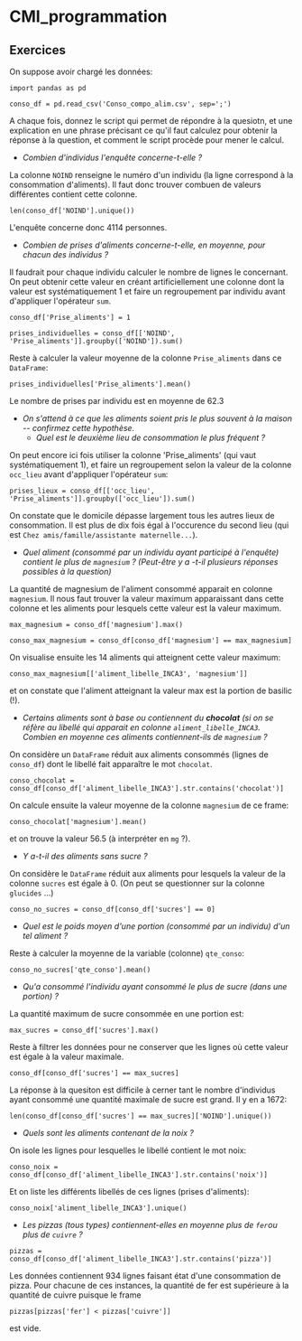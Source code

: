 # CMI_programmation

## Exercices

On suppose avoir chargé les données:

`import pandas as pd`

`conso_df = pd.read_csv('Conso_compo_alim.csv', sep=';')`

A chaque fois, donnez le script qui permet de répondre à la quesiotn, et une explication en une phrase précisant ce qu'il faut calculez pour obtenir la réponse à la question, et comment le script procède pour mener le calcul.

* _Combien d'individus l'enquête concerne-t-elle ?_

La colonne `NOIND` renseigne le numéro d'un individu (la ligne correspond à la consommation d'aliments). Il faut donc trouver combuen de valeurs différentes contient cette colonne.

`len(conso_df['NOIND'].unique())`

L'enquête concerne donc 4114 personnes.

* _Combien de prises d'aliments concerne-t-elle, en moyenne, pour chacun des individus ?_

Il faudrait pour chaque individu calculer le nombre de lignes le concernant. On peut obtenir cette valeur en créant artificiellement une colonne dont la valeur est systématiquement 1 et faire un regroupement par individu avant d'appliquer l'opérateur `sum`.

`conso_df['Prise_aliments'] = 1`

`prises_individuelles = conso_df[['NOIND', 'Prise_aliments']].groupby(['NOIND']).sum()`

Reste à calculer la valeur moyenne de la colonne `Prise_aliments` dans ce `DataFrame`:

`prises_individuelles['Prise_aliments'].mean()`

Le nombre de prises par individu est en moyenne de 62.3

* _On s'attend à ce que les aliments soient pris le plus souvent à la maison -- confirmez cette hypothèse._
    * _Quel est le deuxième lieu de consommation le plus fréquent ?_

On peut encore ici fois utiliser la colonne 'Prise_aliments' (qui vaut systématiquement 1), et faire un regroupement selon la valeur de la colonne `occ_lieu` avant d'appliquer l'opérateur `sum`:

`prises_lieux = conso_df[['occ_lieu', 'Prise_aliments']].groupby(['occ_lieu']).sum()`

On constate que le domicile dépasse largement tous les autres lieux de consommation. Il est plus de dix fois égal à l'occurence du second lieu (qui est `Chez amis/famille/assistante maternelle...`).

* _Quel aliment (consommé par un individu ayant participé à l'enquête) contient le plus de `magnesium` ? (Peut-être y a -t-il plusieurs réponses possibles à la question)_

La quantité de magnesium de l'aliment consommé apparait en colonne `magnesium`. Il nous faut trouver la valeur maximum apparaissant dans cette colonne et les aliments pour lesquels cette valeur est la valeur maximum.

`max_magnesium = conso_df['magnesium'].max()`

`conso_max_magnesium = conso_df[conso_df['magnesium'] == max_magnesium]`

On visualise ensuite les 14 aliments qui atteignent cette valeur maximum:

`conso_max_magnesium[['aliment_libelle_INCA3', 'magnesium']]`

et on constate que l'aliment atteignant la valeur max est la portion de basilic (!).

* _Certains aliments sont à base ou contiennent du __chocolat__ (si on se réfère au libellé qui apparait en colonne `aliment_libelle_INCA3`. Combien en moyenne ces aliments contiennent-ils de `magnesium` ?_

On considère un `DataFrame` réduit aux aliments consommés (lignes de `conso_df`) dont le libellé fait apparaître le mot `chocolat`.

`conso_chocolat = conso_df[conso_df['aliment_libelle_INCA3'].str.contains('chocolat')]`

On calcule ensuite la valeur moyenne de la colonne `magnesium` de ce frame:

`conso_chocolat['magnesium'].mean()`

et on trouve la valeur 56.5 (à interpréter en `mg` ?).

* _Y a-t-il des aliments sans sucre ?_

On considère le `DataFrame` réduit aux aliments pour lesquels la valeur de la colonne `sucres` est égale à 0. (On peut se questionner sur la colonne `glucides` ...)

`conso_no_sucres = conso_df[conso_df['sucres'] == 0]`


* _Quel est le poids moyen d'une portion (consommé par un individu) d'un tel aliment ?_

Reste à calculer la moyenne de la variable (colonne) `qte_conso`:

`conso_no_sucres['qte_conso'].mean()`

* _Qu'a consommé l'individu ayant consommé le plus de sucre (dans une portion) ?_

La quantité maximum de sucre consommée en une portion est:

`max_sucres = conso_df['sucres'].max()`

Reste à filtrer les données pour ne conserver que les lignes où cette valeur est égale à la valeur maximale.

`conso_df[conso_df['sucres'] == max_sucres]`

La réponse à la quesiton est difficile à cerner tant le nombre d'individus ayant consommé une quantité maximale de sucre est grand. Il y en a 1672:

`len(conso_df[conso_df['sucres'] == max_sucres]['NOIND'].unique())`

* _Quels sont les aliments contenant de la noix ?_

On isole les lignes pour lesquelles le libellé contient le mot noix:

`conso_noix = conso_df[conso_df['aliment_libelle_INCA3'].str.contains('noix')]`

Et on liste les différents libellés de ces lignes (prises d'aliments):

`conso_noix['aliment_libelle_INCA3'].unique()`

* _Les pizzas (tous types) contiennent-elles en moyenne plus de `fer`ou plus de `cuivre` ?_

`pizzas = conso_df[conso_df['aliment_libelle_INCA3'].str.contains('pizza')]`

Les données contiennent 934 lignes faisant état d'une consommation de pizza. Pour chacune de ces instances, la quantité de fer est supérieure à la quantité de cuivre puisque le frame

`pizzas[pizzas['fer'] < pizzas['cuivre']]`

est vide.

